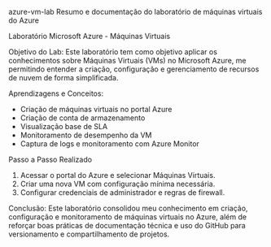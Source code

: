 azure-vm-lab
Resumo e documentação do laboratório de máquinas virtuais do Azure

Laboratório Microsoft Azure - Máquinas Virtuais

Objetivo do Lab:
Este laboratório tem como objetivo aplicar os conhecimentos sobre Máquinas Virtuais (VMs) no Microsoft Azure, me permitindo entender a criação, configuração e gerenciamento de recursos de nuvem de forma simplificada.

Aprendizagens e Conceitos:
- Criação de máquinas virtuais no portal Azure
- Criação de conta de armazenamento
- Visualização base de SLA
- Monitoramento de desempenho da VM
- Captura de logs e monitoramento com Azure Monitor

Passo a Passo Realizado
1. Acessar o portal do Azure e selecionar Máquinas Virtuais.
2. Criar uma nova VM com configuração mínima necessária.
3. Configurar credenciais de administrador e regras de firewall.  


Conclusão:
Este laboratório consolidou meu conhecimento em criação, configuração e monitoramento de máquinas virtuais no Azure, além de reforçar boas práticas de documentação técnica e uso do GitHub para versionamento e compartilhamento de projetos.
